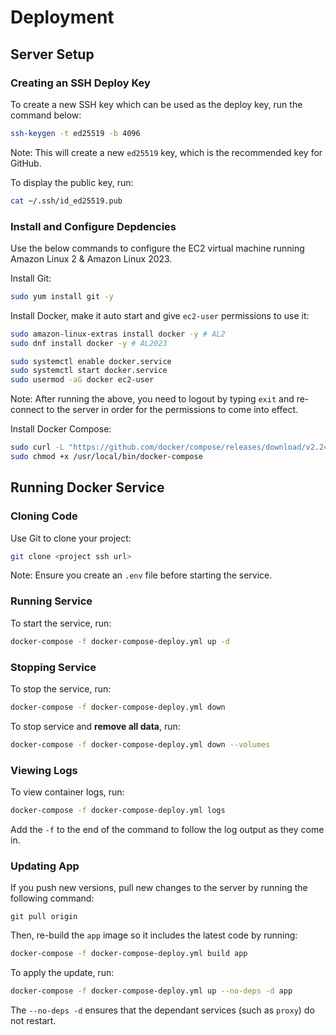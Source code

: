 # Deployment


## Server Setup

### Creating an SSH Deploy Key

To create a new SSH key which can be used as the deploy key, run the command below:

```sh
ssh-keygen -t ed25519 -b 4096
```

Note: This will create a new `ed25519` key, which is the recommended key for GitHub.

To display the public key, run:

```sh
cat ~/.ssh/id_ed25519.pub
```


### Install and Configure Depdencies

Use the below commands to configure the EC2 virtual machine running Amazon Linux 2 & Amazon Linux 2023.

Install Git:

```sh
sudo yum install git -y
```

Install Docker, make it auto start and give `ec2-user` permissions to use it:

```sh
sudo amazon-linux-extras install docker -y # AL2
sudo dnf install docker -y # AL2023

sudo systemctl enable docker.service
sudo systemctl start docker.service
sudo usermod -aG docker ec2-user
```

Note: After running the above, you need to logout by typing `exit` and re-connect to the server in order for the permissions to come into effect.

Install Docker Compose:

```sh
sudo curl -L "https://github.com/docker/compose/releases/download/v2.24.6/docker-compose-$(uname -s)-$(uname -m)" -o /usr/local/bin/docker-compose
sudo chmod +x /usr/local/bin/docker-compose
```


## Running Docker Service


### Cloning Code

Use Git to clone your project:

```sh
git clone <project ssh url>
```

Note: Ensure you create an `.env` file before starting the service.


### Running Service

To start the service, run:

```sh
docker-compose -f docker-compose-deploy.yml up -d
```

### Stopping Service

To stop the service, run:

```sh
docker-compose -f docker-compose-deploy.yml down
```

To stop service and **remove all data**, run:

```sh
docker-compose -f docker-compose-deploy.yml down --volumes
```


### Viewing Logs

To view container logs, run:

```sh
docker-compose -f docker-compose-deploy.yml logs
```

Add the `-f` to the end of the command to follow the log output as they come in.


### Updating App

If you push new versions, pull new changes to the server by running the following command:

```
git pull origin
```

Then, re-build the `app` image so it includes the latest code by running:

```sh
docker-compose -f docker-compose-deploy.yml build app
```

To apply the update, run:

```sh
docker-compose -f docker-compose-deploy.yml up --no-deps -d app
```

The `--no-deps -d` ensures that the dependant services (such as `proxy`) do not restart.
